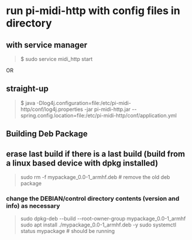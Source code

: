 # run pi-midi-http with config files in directory

## with service manager

> $ sudo service midi_http start

OR

## straight-up

> $ java -Dlog4j.configuration=file:/etc/pi-midi-http/conf/log4j.properties -jar pi-midi-http.jar --spring.config.location=file:/etc/pi-midi-http/conf/application.yml

## Building Deb Package

## erase last build if there is a last build (build from a linux based device with dpkg installed)

> sudo rm -f mypackage_0.0-1_armhf.deb  # remove the old deb package

### change the DEBIAN/control directory contents (version and info) as necessary

> sudo dpkg-deb --build --root-owner-group mypackage_0.0-1_armhf
> sudo apt install ./mypackage_0.0-1_armhf.deb -y
> sudo systemctl status mypackage  # should be running
